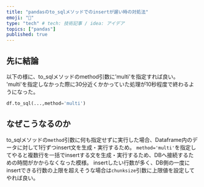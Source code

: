 ```yaml
---
title: "pandasのto_sqlメソッドでのinsertが遅い時の対処法"
emoji: "🐼"
type: "tech" # tech: 技術記事 / idea: アイデア
topics: ["pandas"]
published: true
---
```


## 先に結論
以下の様に、to_sqlメソッドのmethod引数に'multi'を指定すれば良い。
'multi'を指定しなかった際に30分近くかかっていた処理が10秒程度で終わるようになった。
```python
df.to_sql(...,method='multi')
```

## なぜこうなるのか
to_sqlメソッドの`method`引数に何も指定せずに実行した場合、Dataframe内のデータに対して1行ずつinsert文を生成・実行するため。
`method='multi'`を指定してやると複数行を一括でinsertする文を生成・実行するため、DBへ接続するための時間がかからなくなった模様。
insertしたい行数が多く、DB側の一度にinsertできる行数の上限を超えそうな場合は`chunksize`引数に上限値を設定してやれば良い。



